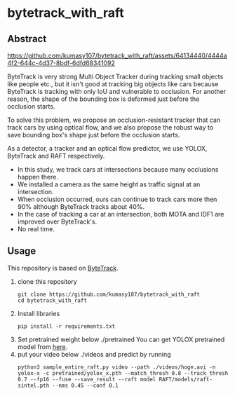 # bytetrack_with_raft

## Abstract

https://github.com/kumasy107/bytetrack_with_raft/assets/64134440/4444a4f2-644c-4d37-8bdf-6dfd68341092

ByteTrack is very strong Multi Object Tracker during tracking small objects like people etc., but it isn't good at tracking big objects like cars because ByteTrack is tracking with only IoU and vulnerable to occlusion.
For another reason, the shape of the bounding box is deformed just before the occlusion starts.

To solve this problem, we propose an occlusion-resistant tracker that can track cars by using optical flow, and we also propose the robust way to save bounding box's shape just before the occlusion starts.

As a detector, a tracker and an optical flow predictor, we use YOLOX, ByteTrack and RAFT respectively.

+ In this study, we track cars at intersections because many occlusions happen there.
+ We installed a camera as the same height as traffic signal at an intersection.
+ When occlusion occurred, ours can continue to track cars more then 90% although ByteTrack tracks about 40%.
+ In the case of tracking a car at an intersection, both MOTA and IDF1 are improved over ByteTrack's.
+ No real time.

## Usage
This repository is based on [ByteTrack](https://github.com/ifzhang/ByteTrack).

1. clone this repository
   ```
   git clone https://github.com/kumasy107/bytetrack_with_raft
   cd bytetrack_with_raft
   ```
2. Install libraries
   ```
   pip install -r requirements.txt
   ```
3. Set pretrained weight below ./pretrained
   You can get YOLOX pretrained model from [here](https://github.com/Megvii-BaseDetection/YOLOX/tree/0.1.0).
4. put your video below ./videos and predict by running 
   ```
   python3 sample_entire_raft.py video --path ./videos/hoge.avi -n yolox-x -c pretrained/yolox_x.pth --match_thresh 0.8 --track_thresh 0.7 --fp16 --fuse --save_result --raft model RAFT/models/raft-sintel.pth --nms 0.45 --conf 0.1
   ```
